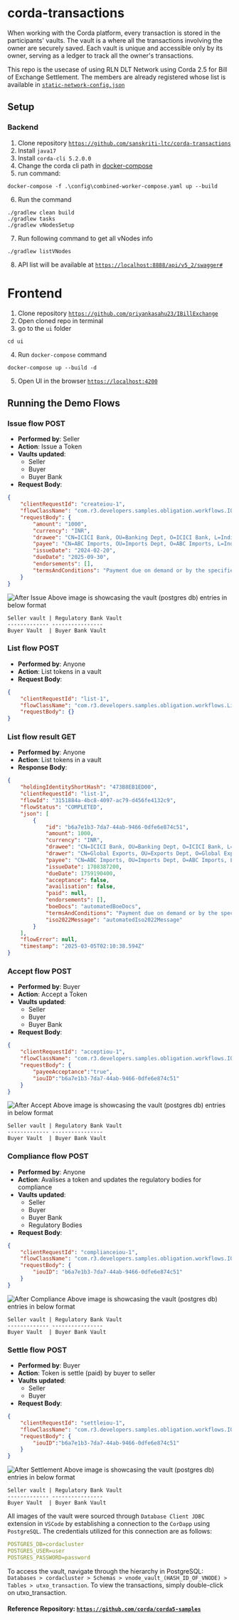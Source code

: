 # corda-transactions

When working with the Corda platform, every transaction is stored in the participants'
vaults. The vault is a where all the transactions involving the owner are securely saved.
Each vault is unique and accessible only by its owner,
serving as a ledger to track all the owner's transactions.


This repo is the usecase of using RLN DLT Network using Corda 2.5 for Bill of Exchange Settlement. The members are already registered whose list is available in [`static-network-config.json`](config\static-network-config.json)

## Setup

### Backend
1. Clone repository [`https://github.com/sanskriti-ltc/corda-transactions`](https://github.com/sanskriti-ltc/corda-transactions)
2. Install `java17`
3. Install `corda-cli 5.2.0.0`
4. Change the corda cli path in [docker-compose](config\combined-worker-compose.yaml)
5. run command:
```shell
docker-compose -f .\config\combined-worker-compose.yaml up --build
```
6. Run the command
```shell
./gradlew clean build
./gradlew tasks
./gradlew vNodesSetup
```
7. Run following command to get all vNodes info
```shell
./gradlew listVNodes
```
8. API list will be available at [`https://localhost:8888/api/v5_2/swagger#`](https://localhost:8888/api/v5_2/swagger#)

# Frontend
1. Clone repository [`https://github.com/priyankasahu23/IBillExchange`](https://github.com/priyankasahu23/IBillExchange)
2. Open cloned repo in terminal
3. go to the `ui` folder
```
cd ui
```
4. Run `docker-compose` command
```
docker-compose up --build -d
```
5. Open UI in the browser  [`https://localhost:4200`](https://localhost:4200)

## Running the Demo Flows

### Issue flow POST
- **Performed by**: Seller
- **Action**: Issue a Token
- **Vaults updated**:
	- Seller
	- Buyer
	- Buyer Bank
- **Request Body**:
```JSON
{
    "clientRequestId": "createiou-1",
    "flowClassName": "com.r3.developers.samples.obligation.workflows.IOUIssueFlow",
    "requestBody": {
        "amount": "1000",
        "currency": "INR",
        "drawee": "CN=ICICI Bank, OU=Banking Dept, O=ICICI Bank, L=India, C=IN",
        "payee": "CN=ABC Imports, OU=Imports Dept, O=ABC Imports, L=India, C=IN",
        "issueDate": "2024-02-20",
        "dueDate": "2025-09-30",
        "endorsements": [],
        "termsAndConditions": "Payment due on demand or by the specified due date. Interest rate of 5% per annum if unpaid by due date"
    }
}
```
![After Issue](AfterIssue.png)
Above image is showcasing the vault (postgres db) entries in below format
```
Seller vault | Regulatory Bank Vault
------------- ----------------
Buyer Vault  | Buyer Bank Vault
```

### List flow POST
- **Performed by**: Anyone
- **Action**: List tokens in a vault
- **Request Body**:
```JSON
{
    "clientRequestId": "list-1",
    "flowClassName": "com.r3.developers.samples.obligation.workflows.ListIOUFlow",
    "requestBody": {}
}
```
### List flow result GET
- **Performed by**: Anyone
- **Action**: List tokens in a vault
- **Response Body**:
```JSON
{ 
	"holdingIdentityShortHash": "473B8EB1ED00", 
	"clientRequestId": "list-1", 
	"flowId": "3151884a-4bc8-4097-ac79-d456fe4132c9", 
	"flowStatus": "COMPLETED", 
	"json": [ 
		{ 
			"id": "b6a7e1b3-7da7-44ab-9466-0dfe6e874c51", 
			"amount": 1000, 
			"currency": "INR", 
			"drawee": "CN=ICICI Bank, OU=Banking Dept, O=ICICI Bank, L=India, C=IN", 
			"drawer": "CN=Global Exports, OU=Exports Dept, O=Global Exports, L=London, C=GB", 
			"payee": "CN=ABC Imports, OU=Imports Dept, O=ABC Imports, L=India, C=IN", 
			"issueDate": 1708387200, 
			"dueDate": 1759190400, 
			"acceptance": false, 
			"availisation": false, 
			"paid": null, 
			"endorsements": [], 
			"boeDocs": "automatedBoeDocs", 
			"termsAndConditions": "Payment due on demand or by the specified due date. Interest rate of 5% per annum if unpaid by due date", 
			"iso2022Message": "automatedIso2022Message" 
		} 
	], 
	"flowError": null, 
	"timestamp": "2025-03-05T02:10:38.594Z" 
}
```
### Accept flow POST
- **Performed by**: Buyer
- **Action**: Accept a Token
- **Vaults updated**:
	- Seller
	- Buyer
	- Buyer Bank
- **Request Body**:
```JSON
{
    "clientRequestId": "acceptiou-1",
    "flowClassName": "com.r3.developers.samples.obligation.workflows.IOUAcceptFlow",
    "requestBody": {
        "payeeAcceptance":"true",
        "iouID":"b6a7e1b3-7da7-44ab-9466-0dfe6e874c51"
    }
}
```
![After Accept](AfterAccept.png)
Above image is showcasing the vault (postgres db) entries in below format
```
Seller vault | Regulatory Bank Vault
------------- ----------------
Buyer Vault  | Buyer Bank Vault
```
### Compliance flow POST
- **Performed by**: Anyone
- **Action**: Avalises a token and updates the regulatory bodies for compliance
- **Vaults updated**:
	- Seller
	- Buyer
	- Buyer Bank
	- Regulatory Bodies
- **Request Body**:
```JSON
{
    "clientRequestId": "complianceiou-1",
    "flowClassName": "com.r3.developers.samples.obligation.workflows.IOUComplianceFlow",
    "requestBody": {
        "iouID": "b6a7e1b3-7da7-44ab-9466-0dfe6e874c51"
    }
}
```
![After Compliance](AfterCompliance.png)
Above image is showcasing the vault (postgres db) entries in below format
```
Seller vault | Regulatory Bank Vault
------------- ----------------
Buyer Vault  | Buyer Bank Vault
```
### Settle flow POST
- **Performed by**: Buyer
- **Action**: Token is settle (paid) by buyer to seller
- **Vaults updated**:
	- Seller
	- Buyer
- **Request Body**:
```JSON
{
    "clientRequestId": "settleiou-1",
    "flowClassName": "com.r3.developers.samples.obligation.workflows.IOUSettleFlow",
    "requestBody": {
        "iouID":"b6a7e1b3-7da7-44ab-9466-0dfe6e874c51"
    }
}
```
![After Settlement](AfterSettle.png)
Above image is showcasing the vault (postgres db) entries in below format
```
Seller vault | Regulatory Bank Vault
------------- ----------------
Buyer Vault  | Buyer Bank Vault
```
All images of the vault were sourced through `Database Client JDBC` extension in `VSCode` by establishing a connection
to the `CorDapp` using `PostgreSQL`. The credentials utilized for this connection are as follows:
```yaml
POSTGRES_DB=cordacluster
POSTGRES_USER=user
POSTGRES_PASSWORD=password
```

To access the vault, navigate through the hierarchy in
PostgreSQL: `Databases > cordacluster > Schemas > vnode_vault_(HASH_ID_OF_VNODE) >
Tables > utxo_transaction`. To view the transactions,
simply double-click on utxo_transaction.

#### Reference Repository: [`https://github.com/corda/corda5-samples`](https://github.com/corda/corda5-samples)